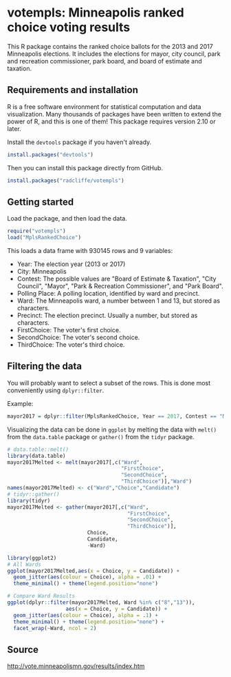 # votempls: Minneapolis ranked choice voting results

This R package contains the ranked choice ballots for the 2013 and 2017
Minneapolis elections. It includes the elections for mayor, city council,
park and recreation commissioner, park board, and board of estimate and taxation.


## Requirements and installation

R is a free software environment for statistical computation and data visualization. 
Many thousands of packages have been written to extend the power of R, and this is 
one of them! This package requires version 2.10 or later.

Install the `devtools` package if you haven't already.

```r
install.packages("devtools")
```

Then you can install this package directly from GitHub.

```r
install.packages("radcliffe/votempls")
```

## Getting started

Load the package, and then load the data.

```r
require("votempls")
load("MplsRankedChoice")
```

This loads a data frame with 930145 rows and 9 variables:

* Year: The election year (2013 or 2017)
* City: Minneapolis
* Contest: The possible values are "Board of Estimate & Taxation", "City Council", "Mayor", "Park & Recreation Commissioner", and "Park Board".
* Polling Place: A polling location, identified by ward and precinct.
* Ward: The Minneapolis ward, a number between 1 and 13, but stored as characters.
* Precinct: The election precinct. Usually a number, but stored as characters.
* FirstChoice: The voter's first choice.
* SecondChoice: The voter's second choice.
* ThirdChoice: The voter's third choice.

## Filtering the data

You will probably want to select a subset of the rows. This is done most conveniently using ``dplyr::filter``.

Example:

```r
mayor2017 = dplyr::filter(MplsRankedChoice, Year == 2017, Contest == "Mayor")
```

Visualizing the data can be done in `ggplot` by melting the data with `melt()` from the `data.table` package or `gather()` from the `tidyr` package.

```r
# data.table::melt()
library(data.table)
mayor2017Melted <- melt(mayor2017[,c("Ward",
                                     "FirstChoice",
                                     "SecondChoice",
                                     "ThirdChoice")],"Ward")
names(mayor2017Melted) <- c("Ward","Choice","Candidate")
# tidyr::gather()
library(tidyr)
mayor2017Melted <- gather(mayor2017[,c("Ward",
                                       "FirstChoice",
                                       "SecondChoice",
                                       "ThirdChoice")],
                          Choice,
                          Candidate,
                          -Ward)
```

```r
library(ggplot2)
# All Wards
ggplot(mayor2017Melted,aes(x = Choice, y = Candidate)) +
  geom_jitter(aes(colour = Choice), alpha = .01) +
  theme_minimal() + theme(legend.position="none")

# Compare Ward Results
ggplot(dplyr::filter(mayor2017Melted, Ward %in% c("8","13")),
                   aes(x = Choice, y = Candidate)) +
  geom_jitter(aes(colour = Choice), alpha = .1) +
  theme_minimal() + theme(legend.position="none") +
  facet_wrap(~Ward, ncol = 2)
```

## Source

http://vote.minneapolismn.gov/results/index.htm
